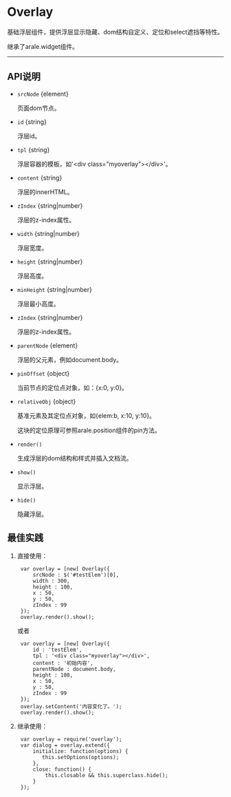 
# Overlay

基础浮层组件，提供浮层显示隐藏、dom结构自定义、定位和select遮挡等特性。

继承了arale.widget组件。

---


## API说明

* `srcNode` {element} 
	
	页面dom节点。
	
* `id` {string} 

	浮层id。

* `tpl` {string}

	浮层容器的模板，如'\<div class="myoverlay">\</div>'。
	
* `content` {string}

	浮层的innerHTML。
	
* `zIndex` {string|number}

	浮层的z-index属性。
	
* `width` {string|number}

	浮层宽度。
	
* `height` {string|number}

	浮层高度。
	
* `minHeight` {string|number}

	浮层最小高度。

* `zIndex` {string|number}

	浮层的z-index属性。
	
* `parentNode` {element}

	浮层的父元素，例如document.body。
	
* `pinOffset` {object}

	当前节点的定位点对象，如：{x:0, y:0}。
	
* `relativeObj` {object}

	基准元素及其定位点对象，如{elem:b, x:10, y:10}。
	
	这块的定位原理可参照arale.position组件的pin方法。

* `render()` 

	生成浮层的dom结构和样式并插入文档流。
	
* `show()` 

	显示浮层。
	
* `hide()` 

	隐藏浮层。


## 最佳实践

1. 直接使用：

		var overlay = [new] Overlay({
			srcNode : $('#testElem')[0],
			width : 300,
			height : 100,
			x : 50,
			y : 50,
			zIndex : 99
		});
		overlay.render().show();
	
	或者
	
		var overlay = [new] Overlay({
			id : 'testElem',
			tpl : '<div class="myoverlay"></div>',
			content : '初始内容',
			parentNode : document.body,
			height : 100,
			x : 50,
			y : 50,
			zIndex : 99
		});
		overlay.setContent('内容变化了。');
		overlay.render().show();

2. 继承使用：

		var overlay = require('overlay');
		var dialog = overlay.extend({
			initialize: function(options) {
         	   this.setOptions(options);
        	},
        	close: function() {
        		this.closable && this.superclass.hide();
        	}
		});


